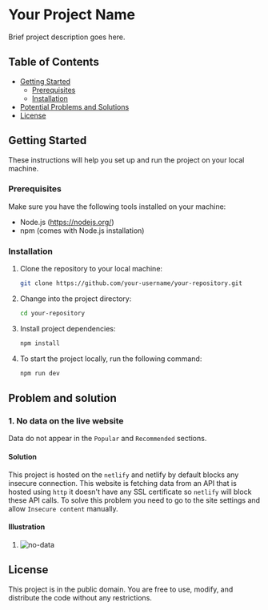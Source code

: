 # Your Project Name

Brief project description goes here.

## Table of Contents

- [Getting Started](#getting-started)
  - [Prerequisites](#prerequisites)
  - [Installation](#installation)
- [Potential Problems and Solutions](#Problem-and-solution)
- [License](#license)

## Getting Started

These instructions will help you set up and run the project on your local machine.

### Prerequisites

Make sure you have the following tools installed on your machine:

- Node.js (https://nodejs.org/)
- npm (comes with Node.js installation)

### Installation

1. Clone the repository to your local machine:

   ```bash
   git clone https://github.com/your-username/your-repository.git

   ```

2. Change into the project directory:

   ```bash
   cd your-repository

   ```

3. Install project dependencies:

   ```bash
   npm install

   ```

4. To start the project locally, run the following command:

   ```bash
   npm run dev
   ```

## Problem and solution

### 1. No data on the live website

Data do not appear in the `Popular` and `Recommended` sections.

#### Solution

This project is hosted on the `netlify` and netlify by default blocks any insecure connection. This website is fetching data from an API that is hosted using `http` it doesn't have any SSL certificate so `netlify` will block these API calls. To solve this problem you need to go to the site settings and allow `Insecure content` manually.

#### Illustration

1. ![no-data](https://github.com/EnayetHossain/restaurant/assets/79244474/102f749d-6c2f-474a-9499-b757554a88b4)

## License

This project is in the public domain. You are free to use, modify, and distribute the code without any restrictions.

